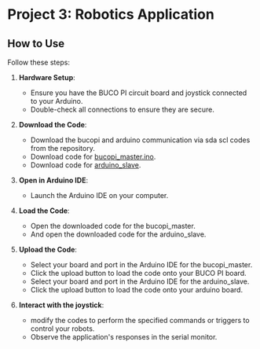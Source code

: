 # Project 3: Robotics Application

## How to Use

Follow these steps:

1. **Hardware Setup**:
   - Ensure you have the BUCO PI circuit board and joystick connected to your Arduino.
   - Double-check all connections to ensure they are secure.

2. **Download the Code**:
   - Download the bucopi and arduino communication via sda scl codes from the repository.
   - Download code for [bucopi_master.ino](https://github.com/MJBeltran13/BUCO_PI/blob/main/2_examples/bucopi_and_arduino_communication_via_sda_scl/bucopi_master.ino).
   - Download code for [arduino_slave](https://github.com/MJBeltran13/BUCO_PI/blob/main/2_examples/bucopi_and_arduino_communication_via_sda_scl/arduino_slave.ino).

3. **Open in Arduino IDE**:
   - Launch the Arduino IDE on your computer.

4. **Load the Code**:
   - Open the downloaded code for the bucopi_master.
   - And open the downloaded code for the arduino_slave.

6. **Upload the Code**:
   - Select your board and port in the Arduino IDE for the bucopi_master.
   - Click the upload button to load the code onto your BUCO PI board.
   - Select your board and port in the Arduino IDE for the arduino_slave.
   - Click the upload button to load the code onto your arduino board.

8. **Interact with the joystick**:
   - modify the codes to perform the specified commands or triggers to control your robots.
   - Observe the application's responses in the serial monitor.
